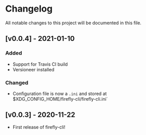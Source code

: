 # Changelog

All notable changes to this project will be documented in this file.

## [v0.0.4] - 2021-01-10

### Added

- Support for Travis CI build
- Versioneer installed

### Changed

- Configuration file is now a `.ini` and stored at $XDG_CONFIG_HOME/firefly-cli/firefly-cli.ini`

## [v0.0.3] - 2020-11-22

- First release of firefly-cli!